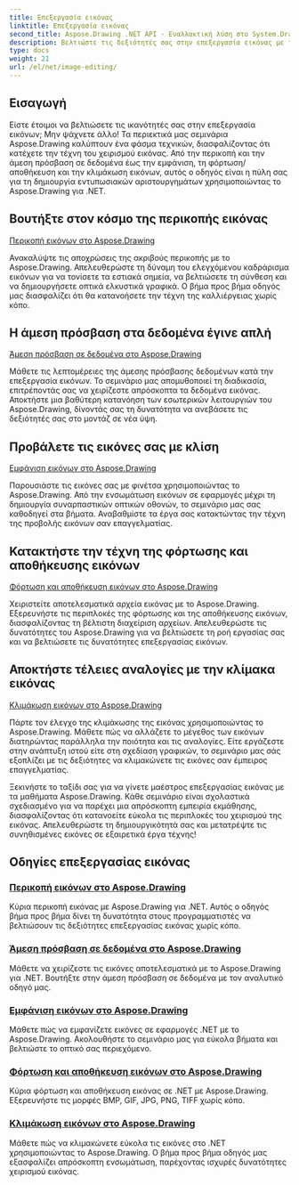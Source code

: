 ```yaml
---
title: Επεξεργασία εικόνας
linktitle: Επεξεργασία εικόνας
second_title: Aspose.Drawing .NET API - Εναλλακτική λύση στο System.Drawing.Common
description: Βελτιώστε τις δεξιότητές σας στην επεξεργασία εικόνας με τα μαθήματα Aspose.Drawing! Μάθετε τεχνικές περικοπής, άμεσης πρόσβασης δεδομένων, εμφάνισης και κλιμάκωσης για εκπληκτικά αποτελέσματα.
type: docs
weight: 21
url: /el/net/image-editing/
---
```


## Εισαγωγή

Είστε έτοιμοι να βελτιώσετε τις ικανότητές σας στην επεξεργασία εικόνων; Μην ψάχνετε άλλο! Τα περιεκτικά μας σεμινάρια Aspose.Drawing καλύπτουν ένα φάσμα τεχνικών, διασφαλίζοντας ότι κατέχετε την τέχνη του χειρισμού εικόνας. Από την περικοπή και την άμεση πρόσβαση σε δεδομένα έως την εμφάνιση, τη φόρτωση/αποθήκευση και την κλιμάκωση εικόνων, αυτός ο οδηγός είναι η πύλη σας για τη δημιουργία εντυπωσιακών αριστουργημάτων χρησιμοποιώντας το Aspose.Drawing για .NET.

## Βουτήξτε στον κόσμο της περικοπής εικόνας

[Περικοπή εικόνων στο Aspose.Drawing](./cropping/)

Ανακαλύψτε τις αποχρώσεις της ακριβούς περικοπής με το Aspose.Drawing. Απελευθερώστε τη δύναμη του ελεγχόμενου καδράρισμα εικόνων για να τονίσετε τα εστιακά σημεία, να βελτιώσετε τη σύνθεση και να δημιουργήσετε οπτικά ελκυστικά γραφικά. Ο βήμα προς βήμα οδηγός μας διασφαλίζει ότι θα κατανοήσετε την τέχνη της καλλιέργειας χωρίς κόπο.

## Η άμεση πρόσβαση στα δεδομένα έγινε απλή

[Άμεση πρόσβαση σε δεδομένα στο Aspose.Drawing](./direct-data-access/)

Μάθετε τις λεπτομέρειες της άμεσης πρόσβασης δεδομένων κατά την επεξεργασία εικόνων. Το σεμινάριο μας απομυθοποιεί τη διαδικασία, επιτρέποντάς σας να χειρίζεστε απρόσκοπτα τα δεδομένα εικόνας. Αποκτήστε μια βαθύτερη κατανόηση των εσωτερικών λειτουργιών του Aspose.Drawing, δίνοντάς σας τη δυνατότητα να ανεβάσετε τις δεξιότητές σας στο μοντάζ σε νέα ύψη.

## Προβάλετε τις εικόνες σας με κλίση

[Εμφάνιση εικόνων στο Aspose.Drawing](./display/)

Παρουσιάστε τις εικόνες σας με φινέτσα χρησιμοποιώντας το Aspose.Drawing. Από την ενσωμάτωση εικόνων σε εφαρμογές μέχρι τη δημιουργία συναρπαστικών οπτικών οθονών, το σεμινάριο μας σας καθοδηγεί στα βήματα. Αναβαθμίστε τα έργα σας κατακτώντας την τέχνη της προβολής εικόνων σαν επαγγελματίας.

## Κατακτήστε την τέχνη της φόρτωσης και αποθήκευσης εικόνων

[Φόρτωση και αποθήκευση εικόνων στο Aspose.Drawing](./load-save/)

Χειριστείτε αποτελεσματικά αρχεία εικόνας με το Aspose.Drawing. Εξερευνήστε τις περιπλοκές της φόρτωσης και της αποθήκευσης εικόνων, διασφαλίζοντας τη βέλτιστη διαχείριση αρχείων. Απελευθερώστε τις δυνατότητες του Aspose.Drawing για να βελτιώσετε τη ροή εργασίας σας και να βελτιώσετε τις δυνατότητες επεξεργασίας εικόνων.

## Αποκτήστε τέλειες αναλογίες με την κλίμακα εικόνας

[Κλιμάκωση εικόνων στο Aspose.Drawing](./scale/)

Πάρτε τον έλεγχο της κλιμάκωσης της εικόνας χρησιμοποιώντας το Aspose.Drawing. Μάθετε πώς να αλλάζετε το μέγεθος των εικόνων διατηρώντας παράλληλα την ποιότητα και τις αναλογίες. Είτε εργάζεστε στην ανάπτυξη ιστού είτε στη σχεδίαση γραφικών, το σεμινάριο μας σάς εξοπλίζει με τις δεξιότητες να κλιμακώνετε τις εικόνες σαν έμπειρος επαγγελματίας.

Ξεκινήστε το ταξίδι σας για να γίνετε μαέστρος επεξεργασίας εικόνας με τα μαθήματα Aspose.Drawing. Κάθε σεμινάριο είναι σχολαστικά σχεδιασμένο για να παρέχει μια απρόσκοπτη εμπειρία εκμάθησης, διασφαλίζοντας ότι κατανοείτε εύκολα τις περιπλοκές του χειρισμού της εικόνας. Απελευθερώστε τη δημιουργικότητά σας και μετατρέψτε τις συνηθισμένες εικόνες σε εξαιρετικά έργα τέχνης!
## Οδηγίες επεξεργασίας εικόνας
### [Περικοπή εικόνων στο Aspose.Drawing](./cropping/)
Κύρια περικοπή εικόνας με Aspose.Drawing για .NET. Αυτός ο οδηγός βήμα προς βήμα δίνει τη δυνατότητα στους προγραμματιστές να βελτιώσουν τις δεξιότητες επεξεργασίας εικόνας χωρίς κόπο.
### [Άμεση πρόσβαση σε δεδομένα στο Aspose.Drawing](./direct-data-access/)
Μάθετε να χειρίζεστε τις εικόνες αποτελεσματικά με το Aspose.Drawing για .NET. Βουτήξτε στην άμεση πρόσβαση σε δεδομένα με τον αναλυτικό οδηγό μας.
### [Εμφάνιση εικόνων στο Aspose.Drawing](./display/)
Μάθετε πώς να εμφανίζετε εικόνες σε εφαρμογές .NET με το Aspose.Drawing. Ακολουθήστε το σεμινάριο μας για εύκολα βήματα και βελτιώστε το οπτικό σας περιεχόμενο.
### [Φόρτωση και αποθήκευση εικόνων στο Aspose.Drawing](./load-save/)
Κύρια φόρτωση και αποθήκευση εικόνας σε .NET με Aspose.Drawing. Εξερευνήστε τις μορφές BMP, GIF, JPG, PNG, TIFF χωρίς κόπο.
### [Κλιμάκωση εικόνων στο Aspose.Drawing](./scale/)
Μάθετε πώς να κλιμακώνετε εύκολα τις εικόνες στο .NET χρησιμοποιώντας το Aspose.Drawing. Ο βήμα προς βήμα οδηγός μας εξασφαλίζει απρόσκοπτη ενσωμάτωση, παρέχοντας ισχυρές δυνατότητες χειρισμού εικόνας.